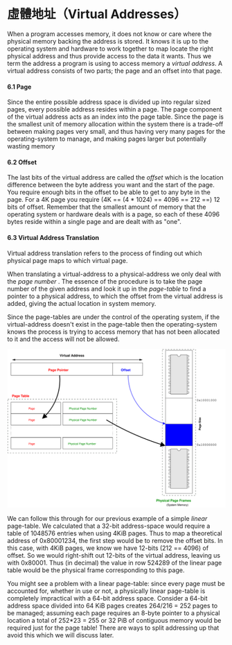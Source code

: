 # 虛體地址（Virtual Addresses）



When a program accesses memory, it does not know or care where the physical memory backing the address is stored. It knows it is up to the operating system and hardware to work together to map locate the right physical address and thus provide access to the data it wants. Thus we term the address a program is using to access memory a _virtual address_. A virtual address consists of two parts; the page and an offset into that page.

#### 6.1 Page

Since the entire possible address space is divided up into regular sized pages, every possible address resides within a page. The page component of the virtual address acts as an index into the page table. Since the page is the smallest unit of memory allocation within the system there is a trade-off between making pages very small, and thus having very many pages for the operating-system to manage, and making pages larger but potentially wasting memory

#### 6.2 Offset

The last bits of the virtual address are called the _offset_ which is the location difference between the byte address you want and the start of the page. You require enough bits in the offset to be able to get to any byte in the page. For a 4K page you require (4K == (4 \* 1024) == 4096 == 212 ==) 12 bits of offset. Remember that the smallest amount of memory that the operating system or hardware deals with is a page, so each of these 4096 bytes reside within a single page and are dealt with as "one".

#### 6.3 Virtual Address Translation

Virtual address translation refers to the process of finding out which physical page maps to which virtual page.

When translating a virtual-address to a physical-address we only deal with the _page number_ . The essence of the procedure is to take the page number of the given address and look it up in the _page-table_ to find a pointer to a physical address, to which the offset from the virtual address is added, giving the actual location in system memory.

Since the page-tables are under the control of the operating system, if the virtual-address doesn't exist in the page-table then the operating-system knows the process is trying to access memory that has not been allocated to it and the access will not be allowed.

![](../.gitbook/assets/virtaddress.svg)

We can follow this through for our previous example of a simple _linear_ page-table. We calculated that a 32-bit address-space would require a table of 1048576 entries when using 4KiB pages. Thus to map a theoretical address of 0x80001234, the first step would be to remove the offset bits. In this case, with 4KiB pages, we know we have 12-bits (212 == 4096) of offset. So we would right-shift out 12-bits of the virtual address, leaving us with 0x80001. Thus (in decimal) the value in row 524289 of the linear page table would be the physical frame corresponding to this page.

You might see a problem with a linear page-table: since every page must be accounted for, whether in use or not, a physically linear page-table is completely impractical with a 64-bit address space. Consider a 64-bit address space divided into 64 KiB pages creates 264/216 = 252 pages to be managed; assuming each page requires an 8-byte pointer to a physical location a total of 252\*23 = 255 or 32 PiB of contiguous memory would be required just for the page table! There are ways to split addressing up that avoid this which we will discuss later.

